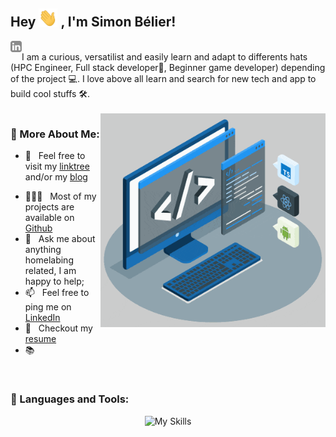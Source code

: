 ## Hey <img  src="https://raw.githubusercontent.com/ABSphreak/ABSphreak/master/gifs/Hi.gif" width="30px"> , I'm Simon Bélier!

<a href='https://www.linkedin.com/in/simon-b%C3%A9lier-1a2535295'><img align='left' alt="linkedin" src="https://raw.githubusercontent.com/Big-Ouden/Big-Ouden/main/assets/linkedin.svg" height='18px'/></a>

<br>
I am a curious, versatilist and easily learn and adapt to differents hats (HPC Engineer, Full stack developer📱, Beginner game developer) depending of the project 💻. I love above all learn and search for new tech and app to build cool stuffs 🛠️.

<br/>
<br/>

<img align="right" alt="GIF" src="https://raw.githubusercontent.com/Big-Ouden/Big-Ouden/main/techstack.gif" width="360px"/>
  
### 🧐 More About Me:

- 🔭 &nbsp; Feel free to visit my [linktree](https://link.bigouden.org) and/or my [blog](https://bigouden.org)
<!--
- 🤝 &nbsp; 
- 🌱 &nbsp;
- 🎨 &nbsp;
-->
- 👨🏻‍💻 &nbsp; Most of my projects are available on [Github](https://github.com/Big-Ouden?tab=repositories)
- 💬 &nbsp; Ask me about anything homelabing related, I am happy to help;
- 📫 &nbsp; Feel free to ping me on [LinkedIn](https://www.linkedin.com/in/simon-b%C3%A9lier-1a2535295)
- 📝 &nbsp; Checkout my [resume](https://rxresu.me/simon.belier29/cv-forum)
- 📚 &nbsp;

<br>

### 🔨 Languages and Tools:

<!-- <a href="arch" target="_blank"> <img align="left" src="https://skillicons.dev/icons?i=arch" alt="" height="42px"/> </a> -->
<!-- <a href="debian" target="_blank"> <img align="left" src="https://skillicons.dev/icons?i=debian" alt="" height="42px"/> </a> -->
<!-- <a href="python" target="_blank"> <img align="left" src="https://skillicons.dev/icons?i=python" alt="" height="42px"/> </a> -->
<!---->
<center>

![My Skills](https://skillicons.dev/icons?i=arch,debian,python,js,html,css,c,cpp,java,godot,ocaml,git,bash,mysql,neovim&perline=7)

</center>
<!-- <a href="c" target="_blank"> <img align="left" src="https://skillicons.dev/icons?i=c" alt="" height="42px"/> </a> -->
<!-- <a href="c++" target="_blank"> <img align="left" src="https://skillicons.dev/icons?i=cpp" alt="" height="42px"/> </a> -->
<!-- <a href="godot" target="_blank"> <img align="left" src="https://skillicons.dev/icons?i=godot" alt="" height="42px"/> </a> -->
<!-- <a href="js" target="_blank"> <img align="left" src="https://skillicons.dev/icons?i=html,css,js" alt="" height="42px"/> </a> -->
<!-- <a href="html" target="_blank"> <img align="left" src="" alt="" height="42px"/> </a> -->
<!-- <a href="css" target="_blank"> <img align="left" src="" alt="" height="42px"/> </a> -->
<!-- <a href="ocaml" target="_blank"> <img align="left" src="" alt="" height="42px"/> </a> -->
<!-- <a href="git" target="_blank"> <img align="left" src="" alt="" height="42px"/> </a> -->
<!-- <a href="bash" target="_blank"> <img align="left" src="" alt="" height="42px"/> </a> -->
<!-- <a href="java" target="_blank"> <img align="left" src="" alt="" height="42px"/> </a> -->

<br>

<!-- ### 🛠️ My Projects -->


